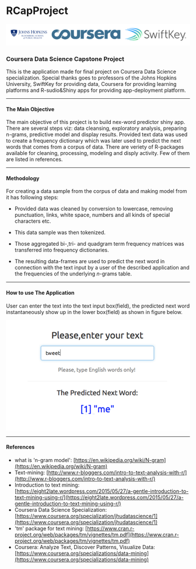 # RCapProject

![SwiftKey, Bloomberg & Coursera Logo](logos.png)

### Coursera Data Science Capstone Project
This is the application made for final project on Coursera Data Science specialization. Special thanks goes to professors of the Johns Hopkins University, SwiftKey for providing data, Coursera for providing learning platforms and R-sudio&Shiny apps for providing app-deployment platform.

******

#### The Main Objective

The main objective of this project is to build nex-word predictor shiny app. There are several steps viz: data cleansing, exploratory analysis, preparing n-grams, predictive model and display results. Provided text data was used to create a frequency dictionary which was later used to predict the next words that comes from a corpus of data. There are veriety of R-packages available for cleaning, processing, modeling and disply activity. Few of them are listed in references.



******

#### Methodology

For creating a data sample from the corpus of data and making model from it has following steps:

  - Provided data was cleaned by conversion to lowercase, removing punctuation, links, white space, numbers and all kinds of special characters etc.
  
  - This data sample was then tokenized.
  
  - Those aggregated bi-,tri- and quadgram term frequency matrices was transferred into frequency dictionaries.

  - The resulting data-frames are used to predict the next word in connection with the text input by a user of the described application and the frequencies of the underlying *n*-grams table.

******

#### How to use The Application


 User can enter the text into the text input box(field), the predicted next word instantaneously show up in the lower box(field) as shown in figure below.

![Application Screenshot](app.png)

******

#### References


* what is 'n-gram model': [https://en.wikipedia.org/wiki/N-gram](https://en.wikipedia.org/wiki/N-gram)
* Text-mining: [http://www.r-bloggers.com/intro-to-text-analysis-with-r/](http://www.r-bloggers.com/intro-to-text-analysis-with-r/)
* Introduction to text mining:[https://eight2late.wordpress.com/2015/05/27/a-gentle-introduction-to-text-mining-using-r/](https://eight2late.wordpress.com/2015/05/27/a-gentle-introduction-to-text-mining-using-r/)
*  Coursera Data Science Specialization: [https://www.coursera.org/specialization/jhudatascience/1](https://www.coursera.org/specialization/jhudatascience/1)
* 'tm' package for text mining: [https://www.cran.r-project.org/web/packages/tm/vignettes/tm.pdf](https://www.cran.r-project.org/web/packages/tm/vignettes/tm.pdf)
* Coursera: Analyze Text, Discover Patterns, Visualize Data:[https://www.coursera.org/specializations/data-mining](https://www.coursera.org/specializations/data-mining)


